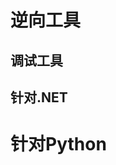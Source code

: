 # 逆向工具

## 调试工具

<SiteInfo
  name="IDA"
  desc=""
  url="https://www.hex-rays.com/"
  logo="https://imgs.deelmind.com.cn/nav/ida.png"
  repo=""
  preview="https://imgs.deelmind.com.cn/nav/ida.png"
/>

<SiteInfo
  name="JEB"
  desc=""
  url="https://www.pnfsoftware.com/"
  logo="https://imgs.deelmind.com.cn/nav/jeb.png"
  repo=""
  preview="https://imgs.deelmind.com.cn/nav/jeb.png"
/>

<SiteInfo
  name="Ninja"
  desc=""
  url="https://binary.ninja/"
  logo="https://imgs.deelmind.com.cn/nav/ninja.png"
  repo=""
  preview="https://imgs.deelmind.com.cn/nav/ninja.png"
/>

<SiteInfo
  name="X64dbg"
  desc=""
  url="https://x64dbg.com/"
  logo="https://imgs.deelmind.com.cn/nav/x64dbg.png"
  repo=""
  preview="https://imgs.deelmind.com.cn/nav/x64dbg.png"
/>

<SiteInfo
  name="Hopper"
  desc=""
  url="https://www.hopperapp.com/"
  logo="https://imgs.deelmind.com.cn/nav/hopper.png"
  repo=""
  preview="https://imgs.deelmind.com.cn/nav/hopper.png"
/>

<SiteInfo
  name="Windbg"
  desc=""
  url="https://learn.microsoft.com/en-us/windows-hardware/drivers/debugger/debugger-download-tools"
  logo="https://imgs.deelmind.com.cn/nav/windbg.png"
  repo=""
  preview="https://imgs.deelmind.com.cn/nav/windbg.png"
/>

<SiteInfo
  name="Edb"
  desc=""
  url="https://github.com/eteran/edb-debugger/"
  logo="https://imgs.deelmind.com.cn/nav/edb.png"
  repo=""
  preview="https://imgs.deelmind.com.cn/nav/edb.png"
/>

<SiteInfo
  name="Ghidra"
  desc=""
  url="https://github.com/NationalSecurityAgency/ghidra/"
  logo="https://imgs.deelmind.com.cn/nav/ghidra.png"
  repo=""
  preview="https://imgs.deelmind.com.cn/nav/ghidra.png"
/>

<SiteInfo
  name="Radare2"
  desc=""
  url="https://rada.re/"
  logo="https://imgs.deelmind.com.cn/nav/radare2.png"
  repo=""
  preview="https://imgs.deelmind.com.cn/nav/radare2.png"
/>

## 针对.NET

<SiteInfo
  name="dnSpy"
  desc=""
  url="https://github.com/dnSpy/dnSpy"
  logo="https://imgs.deelmind.com.cn/nav/dnspy.png"
  repo=""
  preview="https://imgs.deelmind.com.cn/nav/dnspy.png"
/>

<SiteInfo
  name="ILSpy"
  desc=""
  url="https://github.com/icsharpcode/ILSpy"
  logo="https://imgs.deelmind.com.cn/nav/irspy.png"
  repo=""
  preview="https://imgs.deelmind.com.cn/nav/irspy.png"
/>

<SiteInfo
  name="Reflector"
  desc=""
  url="https://www.red-gate.com/products/dotnet-development/reflector/"
  logo="https://imgs.deelmind.com.cn/nav/reflector.png"
  repo=""
  preview="https://imgs.deelmind.com.cn/nav/reflector.png"
/>

# 针对Python

<SiteInfo
  name="Decompile3"
  desc=""
  url="https://github.com/rocky/python-decompile3"
  logo="https://imgs.deelmind.com.cn/nav/decompile3.png"
  repo=""
  preview="https://imgs.deelmind.com.cn/nav/decompile3.png"
/>